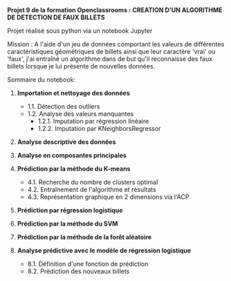 **Projet 9 de la formation Openclassrooms :**
**CREATION D'UN ALGORITHME DE DETECTION DE FAUX BILLETS**

Projet réalisé sous python via un notebook Jupyter

Mission : A l'aide d'un jeu de données comportant les valeurs de différentes caractéristiques géométriques de billets ainsi que leur caractère 'vrai' ou 'faux', j'ai entraîné un algorithme dans de but qu'il reconnaisse des faux billets lorsque je lui présente de nouvelles données.

Sommaire du notebook:

1. **Importation et nettoyage des données**
    - 1.1. Détection des outliers
    - 1.2. Analyse des valeurs manquantes
        - 1.2.1. Imputation par régression linéaire
        - 1.2.2. Imputation par KNeighborsRegressor

2. **Analyse descriptive des données**

3. **Analyse en composantes principales**

4. **Prédiction par la méthode du K-means**
    - 4.1. Recherche du nombre de clusters optimal
    - 4.2. Entraînement de l'algorithme et résultats
    - 4.3. Représentation graphique en 2 dimensions via l'ACP

5. **Prédiction par régression logistique**

6. **Prédiction par la méthode du SVM**

7. **Prédiction par la méthode de la forêt aléatoire**

8. **Analyse prédictive avec le modèle de régression logistique**
    - 8.1. Définition d'une fonction de prédiction
    - 8.2. Prédiction des nouveaux billets
